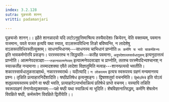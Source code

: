 ```yaml
---
index: 3.2.128
sutra: पूङ्यजोः शानन्
vritti: padamanjari

---
```

पूङ्यजोः शानन्।। इहैते शानन्नादयो यदि लटोऽनुवृत्तिमाश्रित्य तस्यैवादेशाः क्रियेरन्, वेति वक्तव्यम्, पवमानः यजमानः, पवते यजत इत्यपि यथा स्यात्, वाऽसरूपविधिना तिङो बविष्यन्ति, न लादेशेषु वाऽसरूपविधिरस्तीत्युक्तम्। साधनाभिधानम्---साधनस्य चाभिधानं प्राप्नोति `लः कर्मणि च भावे चाकर्मकेभ्यः` इति भावकर्मणोरपि प्रसङ्गः। परस्स्वरश्च न सिद्ध्यति---कतीह पवमानाः, `अदुपदेशाल्लसार्वधातुकम्` इत्यनुदात्तत्वं प्राप्नोति। आत्मनेपदसञ्ज्ञा---`तङानावात्मनेपदम्` इत्यात्मनेपदसञ्ज्ञा च प्राप्नोति, ततश्च परस्मैपदिभ्यश्चानश् न स्यात्कतीह नन्दमानाः। तस्मादशक्या एवैते लादेशा विज्ञातुमिति मत्वाह---शानन्प्रत्ययो भवतीति। शकारस्सार्वधातुकसञ्ज्ञार्थः, नकारस्स्वरार्थः।
यदीत्यादि। `न लोकाव्यय` इत्यत्र स्वरूपस्य ग्रहणं मन्यमानस्य प्रश्नः। तृन्निति प्रत्याहारनिर्देशादिति। षष्ठीप्रतिषेध इत्यनुषङ्गः।
द्विषश्शतुर्वा वचनमिति। `द्विषोऽमित्रे` इति योऽयं शतृप्रत्ययस्तस्य प्रयोगे वा षष्ठी भवति, प्रत्याहारेऽन्तर्भावान्नित्यं प्रतिषेधे प्राप्ते वचनम्। यस्यापि तन्निति स्वरूपग्रहणं तेनाप्येतद्वक्तव्यम्---पक्षे षष्ठी यथा स्यान्नित्यं मा भूदिति। शेषविज्ञानात्सिद्धम्, कर्मणि शेषत्वेन विवक्षिते षष्ठी, कर्मरूपेण विवक्षिते द्वितीयेति।।